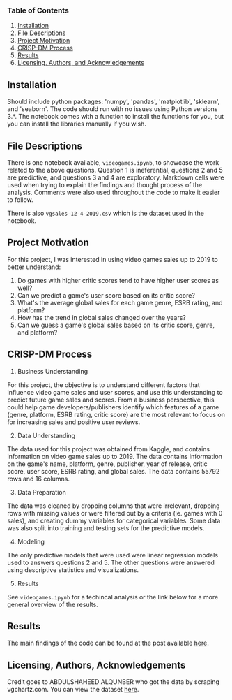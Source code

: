 ### Table of Contents

1. [Installation](#installation)
2. [File Descriptions](#files)
3. [Project Motivation](#motivation)
4. [CRISP-DM Process](#crispdm)
5. [Results](#results)
6. [Licensing, Authors, and Acknowledgements](#licensing)

## Installation <a name="installation"></a>

Should include python packages: 'numpy', 'pandas', 'matplotlib', 'sklearn', and 'seaborn'.  The code should run with no issues using Python versions 3.*.
The notebook comes with a function to install the functions for you, but you can install the libraries manually if you wish.

## File Descriptions <a name="files"></a>

There is one notebook available, `videogames.ipynb`, to showcase the work related to the above questions.  Question 1 is ineferential, questions 2 and 5 are predictive, and questions 3 and 4 are exploratory.  Markdown cells were used when trying to explain the findings and thought process of the analysis. Comments were also used throughout the code to make it easier to follow.

There is also `vgsales-12-4-2019.csv` which is the dataset used in the notebook.

## Project Motivation<a name="motivation"></a>

For this project, I was interested in using video games sales up to 2019 to better understand:

1. Do games with higher critic scores tend to have higher user scores as well?
2. Can we predict a game's user score based on its critic score?
3. What's the average global sales for each game genre, ESRB rating, and platform?
4. How has the trend in global sales changed over the years?
5. Can we guess a game's global sales based on its critic score, genre, and platform?

## CRISP-DM Process<a name="crispdm"></a>

1. Business Understanding

For this project, the objective is to understand different factors that influence video game sales and user scores, and use this understanding to predict future game sales and scores. From a business perspective, this could help game developers/publishers identify which features of a game (genre, platform, ESRB rating, critic score) are the most relevant to focus on for increasing sales and positive user reviews.

2. Data Understanding

The data used for this project was obtained from Kaggle, and contains information on video game sales up to 2019. The data contains information on the game's name, platform, genre, publisher, year of release, critic score, user score, ESRB rating, and global sales.  The data contains 55792 rows and 16 columns.

3. Data Preparation

The data was cleaned by dropping columns that were irrelevant, dropping rows with missing values or were filtered out by a criteria (ie. games with 0 sales), and creating dummy variables for categorical variables.  Some data was also split into training and testing sets for the predictive models.

4. Modeling

The only predictive models that were used were linear regression models used to answers questions 2 and 5.  The other questions were answered using descriptive statistics and visualizations.

5. Results

See `videogames.ipynb` for a techincal analysis or the link below for a more general overview of the results.

## Results<a name="results"></a>

The main findings of the code can be found at the post available [here](https://medium.com/@elijah_89308/score-a-statistical-journey-into-the-heart-of-video-game-sales-3b3a3fa91f57).

## Licensing, Authors, Acknowledgements<a name="licensing"></a>

Credit goes to ABDULSHAHEED ALQUNBER who got the data by scraping vgchartz.com. You can view the dataset [here](https://www.kaggle.com/datasets/ashaheedq/video-games-sales-2019).

